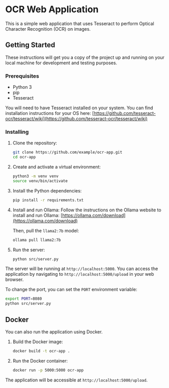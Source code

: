 # OCR Web Application

This is a simple web application that uses Tesseract to perform Optical Character Recognition (OCR) on images.

## Getting Started

These instructions will get you a copy of the project up and running on your local machine for development and testing purposes.

### Prerequisites

* Python 3
* pip
* Tesseract

You will need to have Tesseract installed on your system. You can find installation instructions for your OS here: [https://github.com/tesseract-ocr/tesseract/wiki](https://github.com/tesseract-ocr/tesseract/wiki)

### Installing

1. Clone the repository:
   ```bash
   git clone https://github.com/example/ocr-app.git
   cd ocr-app
   ```

2. Create and activate a virtual environment:
   ```bash
   python3 -m venv venv
   source venv/bin/activate
   ```

3. Install the Python dependencies:
   ```bash
   pip install -r requirements.txt
   ```

4. Install and run Ollama:
   Follow the instructions on the Ollama website to install and run Ollama: [https://ollama.com/download](https://ollama.com/download)

   Then, pull the `llama2:7b` model:
   ```bash
   ollama pull llama2:7b
   ```

5. Run the server:
   ```bash
   python src/server.py
   ```

The server will be running at `http://localhost:5000`. You can access the application by navigating to `http://localhost:5000/upload` in your web browser.

To change the port, you can set the `PORT` environment variable:
```bash
export PORT=8080
python src/server.py
```

## Docker

You can also run the application using Docker.

1. Build the Docker image:
   ```bash
   docker build -t ocr-app .
   ```

2. Run the Docker container:
   ```bash
   docker run -p 5000:5000 ocr-app
   ```

The application will be accessible at `http://localhost:5000/upload`.

